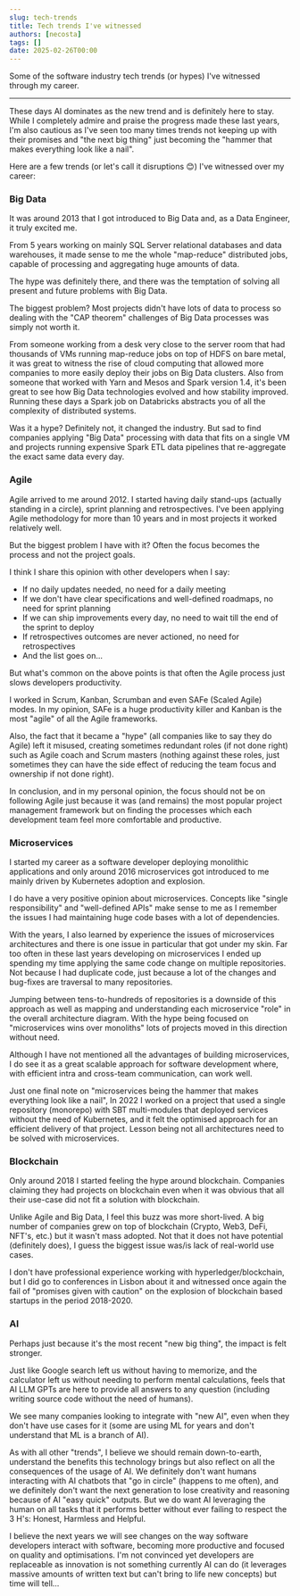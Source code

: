 ```yaml
---
slug: tech-trends
title: Tech trends I've witnessed
authors: [necosta]
tags: []
date: 2025-02-26T00:00
---
```


Some of the software industry tech trends (or hypes) I've witnessed through my career.

<!-- truncate -->

---

These days AI dominates as the new trend and is definitely here to stay.
While I completely admire and praise the progress made these last years, I'm also cautious as I've seen too many times 
trends not keeping up with their promises and "the next big thing" just becoming the "hammer that makes everything look like a nail".

Here are a few trends (or let's call it disruptions 😊) I've witnessed over my career:

### Big Data

It was around 2013 that I got introduced to Big Data and, as a Data Engineer, it truly excited me.

From 5 years working on mainly SQL Server relational databases and data warehouses, it made sense to me the whole 
"map-reduce" distributed jobs, capable of processing and aggregating huge amounts of data.

The hype was definitely there, and there was the temptation of solving all present and future problems with Big Data.

The biggest problem? Most projects didn't have lots of data to process so dealing with the "CAP theorem" challenges 
of Big Data processes was simply not worth it.

From someone working from a desk very close to the server room that had thousands of VMs running map-reduce jobs on top of HDFS 
on bare metal, it was great to witness the rise of cloud computing that allowed more companies to more easily 
deploy their jobs on Big Data clusters.
Also from someone that worked with Yarn and Mesos and Spark version 1.4, it's been great to see how Big Data technologies evolved 
and how stability improved. Running these days a Spark job on Databricks abstracts you of all the complexity of distributed systems.

Was it a hype? Definitely not, it changed the industry. 
But sad to find companies applying "Big Data" processing with data that fits on a single VM and projects running 
expensive Spark ETL data pipelines that re-aggregate the exact same data every day.

### Agile

Agile arrived to me around 2012. I started having daily stand-ups (actually standing in a circle), sprint planning
and retrospectives. I've been applying Agile methodology for more than 10 years and in most projects it worked relatively well.

But the biggest problem I have with it? Often the focus becomes the process and not the project goals.

I think I share this opinion with other developers when I say:
- If no daily updates needed, no need for a daily meeting
- If we don't have clear specifications and well-defined roadmaps, no need for sprint planning
- If we can ship improvements every day, no need to wait till the end of the sprint to deploy
- If retrospectives outcomes are never actioned, no need for retrospectives
- And the list goes on...

But what's common on the above points is that often the Agile process just slows developers productivity.

I worked in Scrum, Kanban, Scrumban and even SAFe (Scaled Agile) modes. 
In my opinion, SAFe is a huge productivity killer and Kanban is the most "agile" of all the Agile frameworks.

Also, the fact that it became a "hype" (all companies like to say they do Agile) left it misused, creating sometimes 
redundant roles (if not done right) such as Agile coach and Scrum masters (nothing against these roles, just sometimes 
they can have the side effect of reducing the team focus and ownership if not done right).

In conclusion, and in my personal opinion, the focus should not be on following Agile just because it was (and remains) 
the most popular project management framework but on finding the processes which each development team feel more comfortable 
and productive.

### Microservices

I started my career as a software developer deploying monolithic applications and only around 2016 microservices got introduced
to me mainly driven by Kubernetes adoption and explosion. 

I do have a very positive opinion about microservices. Concepts like "single responsibility" and "well-defined APIs" make 
sense to me as I remember the issues I had maintaining huge code bases with a lot of dependencies.

With the years, I also learned by experience the issues of microservices architectures and there is one issue in particular 
that got under my skin. Far too often in these last years developing on microservices I ended up spending my time applying
the same code change on multiple repositories. 
Not because I had duplicate code, just because a lot of the changes and bug-fixes are traversal to many repositories.

Jumping between tens-to-hundreds of repositories is a downside of this approach as well as mapping and understanding each microservice 
"role" in the overall architecture diagram. 
With the hype being focused on "microservices wins over monoliths" lots of projects moved in this direction without need.

Although I have not mentioned all the advantages of building microservices, I do see it as a great scalable approach for software 
development where, with efficient intra and cross-team communication, can work well.

Just one final note on "microservices being the hammer that makes everything look like a nail", In 2022 I worked on a project
that used a single repository (monorepo) with SBT multi-modules that deployed services without the need of Kubernetes, and it felt the 
optimised approach for an efficient delivery of that project. 
Lesson being not all architectures need to be solved with microservices.

### Blockchain

Only around 2018 I started feeling the hype around blockchain. Companies claiming they had projects on blockchain
even when it was obvious that all their use-case did not fit a solution with blockchain.

Unlike Agile and Big Data, I feel this buzz was more short-lived. 
A big number of companies grew on top of blockchain (Crypto, Web3, DeFi, NFT's, etc.) but it wasn't mass adopted.
Not that it does not have potential (definitely does), I guess the biggest issue was/is lack of real-world use cases.

I don't have professional experience working with hyperledger/blockchain, but I did go to conferences in Lisbon about it 
and witnessed once again the fail of "promises given with caution" on the explosion of blockchain based startups in the 
period 2018-2020.

### AI

Perhaps just because it's the most recent "new big thing", the impact is felt stronger.

Just like Google search left us without having to memorize, and the calculator left us without needing to perform mental calculations,
feels that AI LLM GPTs are here to provide all answers to any question (including writing source code without the need of humans).

We see many companies looking to integrate with "new AI", even when they don't have use cases for it (some are using ML for years
and don't understand that ML is a branch of AI).

As with all other "trends", I believe we should remain down-to-earth, understand the benefits this technology brings but
also reflect on all the consequences of the usage of AI.
We definitely don't want humans interacting with AI chatbots that "go in circle" (happens to me often), and we definitely 
don't want the next generation to lose creativity and reasoning because of AI "easy quick" outputs.
But we do want AI leveraging the human on all tasks that it performs better without ever failing to respect the 3 H's: 
Honest, Harmless and Helpful.

I believe the next years we will see changes on the way software developers interact with software, becoming more productive 
and focused on quality and optimisations. 
I'm not convinced yet developers are replaceable as innovation is not something currently AI can do (it leverages massive amounts 
of written text but can't bring to life new concepts) but time will tell...

